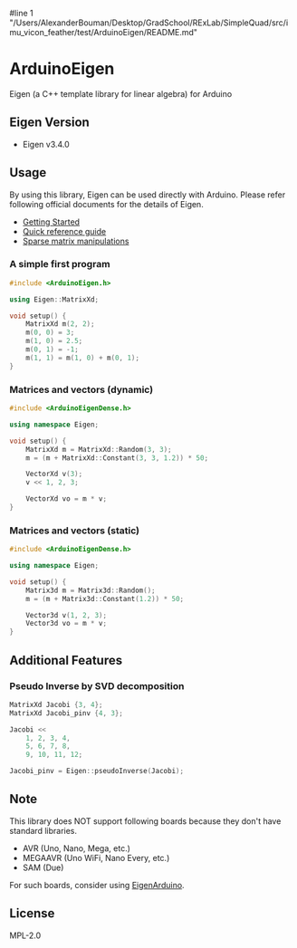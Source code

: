 #line 1 "/Users/AlexanderBouman/Desktop/GradSchool/RExLab/SimpleQuad/src/imu_vicon_feather/test/ArduinoEigen/README.md"
# ArduinoEigen

Eigen (a C++ template library for linear algebra) for Arduino

## Eigen Version

- Eigen v3.4.0

## Usage

By using this library, Eigen can be used directly with Arduino. Please refer following official documents for the details of Eigen.

- [Getting Started](https://eigen.tuxfamily.org/dox/GettingStarted.html)
- [Quick reference guide](https://eigen.tuxfamily.org/dox/group__QuickRefPage.html)
- [Sparse matrix manipulations](https://eigen.tuxfamily.org/dox/group__TutorialSparse.html)

### A simple first program

```C++
#include <ArduinoEigen.h>

using Eigen::MatrixXd;

void setup() {
    MatrixXd m(2, 2);
    m(0, 0) = 3;
    m(1, 0) = 2.5;
    m(0, 1) = -1;
    m(1, 1) = m(1, 0) + m(0, 1);
}
```

### Matrices and vectors (dynamic)

```C++
#include <ArduinoEigenDense.h>

using namespace Eigen;

void setup() {
    MatrixXd m = MatrixXd::Random(3, 3);
    m = (m + MatrixXd::Constant(3, 3, 1.2)) * 50;

    VectorXd v(3);
    v << 1, 2, 3;

    VectorXd vo = m * v;
}
```

### Matrices and vectors (static)

```C++
#include <ArduinoEigenDense.h>

using namespace Eigen;

void setup() {
    Matrix3d m = Matrix3d::Random();
    m = (m + Matrix3d::Constant(1.2)) * 50;

    Vector3d v(1, 2, 3);
    Vector3d vo = m * v;
}
```

## Additional Features

### Pseudo Inverse by SVD decomposition

```C++
MatrixXd Jacobi {3, 4};
MatrixXd Jacobi_pinv {4, 3};

Jacobi <<
    1, 2, 3, 4,
    5, 6, 7, 8,
    9, 10, 11, 12;

Jacobi_pinv = Eigen::pseudoInverse(Jacobi);
```

## Note

This library does NOT support following boards because they don't have standard libraries.

- AVR (Uno, Nano, Mega, etc.)
- MEGAAVR (Uno WiFi, Nano Every, etc.)
- SAM (Due)

For such boards, consider using [EigenArduino](https://github.com/vancegroup/EigenArduino).

## License

MPL-2.0
